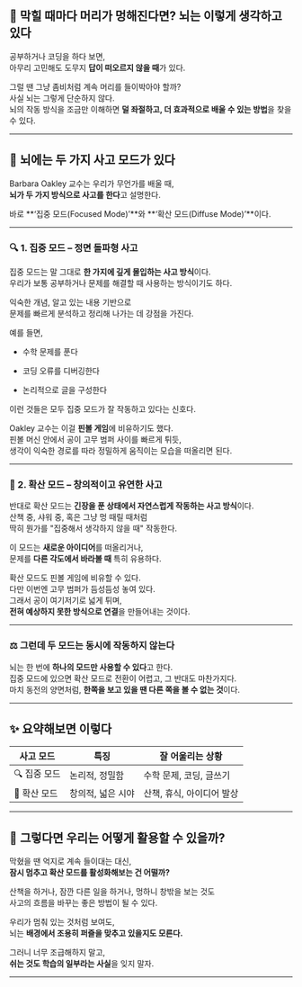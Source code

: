 ## 🧠 막힐 때마다 머리가 멍해진다면? 뇌는 이렇게 생각하고 있다

공부하거나 코딩을 하다 보면,  
아무리 고민해도 도무지 **답이 떠오르지 않을 때**가 있다.

그럴 땐 그냥 좀비처럼 계속 머리를 들이박아야 할까?  
사실 뇌는 그렇게 단순하지 않다.  
뇌의 작동 방식을 조금만 이해하면 **덜 좌절하고, 더 효과적으로 배울 수 있는 방법**을 찾을 수 있다.

---

## 🧭 뇌에는 두 가지 사고 모드가 있다

Barbara Oakley 교수는 우리가 무언가를 배울 때,  
**뇌가 두 가지 방식으로 사고를 한다**고 설명한다.

바로 **‘집중 모드(Focused Mode)’**와 **‘확산 모드(Diffuse Mode)’**이다.

---

### 🔍 1. 집중 모드 – 정면 돌파형 사고

집중 모드는 말 그대로 **한 가지에 깊게 몰입하는 사고 방식**이다.  
우리가 보통 공부하거나 문제를 해결할 때 사용하는 방식이기도 하다.

익숙한 개념, 알고 있는 내용 기반으로  
문제를 빠르게 분석하고 정리해 나가는 데 강점을 가진다.

예를 들면,

- 수학 문제를 푼다
    
- 코딩 오류를 디버깅한다
    
- 논리적으로 글을 구성한다
    

이런 것들은 모두 집중 모드가 잘 작동하고 있다는 신호다.

Oakley 교수는 이걸 **핀볼 게임**에 비유하기도 했다.  
핀볼 머신 안에서 공이 고무 범퍼 사이를 빠르게 튀듯,  
생각이 익숙한 경로를 따라 정밀하게 움직이는 모습을 떠올리면 된다.

---

### 🌌 2. 확산 모드 – 창의적이고 유연한 사고

반대로 확산 모드는 **긴장을 푼 상태에서 자연스럽게 작동하는 사고 방식**이다.  
산책 중, 샤워 중, 혹은 그냥 멍 때릴 때처럼  
딱히 뭔가를 "집중해서 생각하지 않을 때" 작동한다.

이 모드는 **새로운 아이디어**를 떠올리거나,  
문제를 **다른 각도에서 바라볼 때** 특히 유용하다.

확산 모드도 핀볼 게임에 비유할 수 있다.  
다만 이번엔 고무 범퍼가 듬성듬성 놓여 있다.  
그래서 공이 여기저기로 넓게 튀며,  
**전혀 예상하지 못한 방식으로 연결**을 만들어내는 것이다.

---

### ⚖️ 그런데 두 모드는 동시에 작동하지 않는다

뇌는 한 번에 **하나의 모드만 사용할 수 있다**고 한다.  
집중 모드에 있으면 확산 모드로 전환이 어렵고, 그 반대도 마찬가지다.  
마치 동전의 양면처럼, **한쪽을 보고 있을 땐 다른 쪽을 볼 수 없는 것**이다.

---

## ✨ 요약해보면 이렇다

|사고 모드|특징|잘 어울리는 상황|
|---|---|---|
|🔍 집중 모드|논리적, 정밀함|수학 문제, 코딩, 글쓰기|
|🌌 확산 모드|창의적, 넓은 시야|산책, 휴식, 아이디어 발상|

---

## 🎯 그렇다면 우리는 어떻게 활용할 수 있을까?

막혔을 땐 억지로 계속 들이대는 대신,  
**잠시 멈추고 확산 모드를 활성화해보는 건 어떨까?**

산책을 하거나, 잠깐 다른 일을 하거나, 멍하니 창밖을 보는 것도  
사고의 흐름을 바꾸는 좋은 방법이 될 수 있다.

우리가 멈춰 있는 것처럼 보여도,  
뇌는 **배경에서 조용히 퍼즐을 맞추고 있을지도 모른다.**

그러니 너무 조급해하지 말고,  
**쉬는 것도 학습의 일부라는 사실**을 잊지 말자.

---